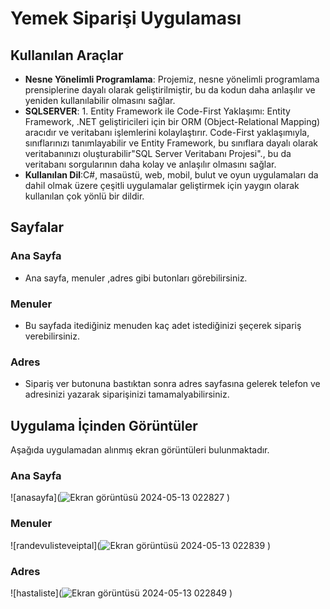 # Yemek Siparişi Uygulaması

## Kullanılan Araçlar
- **Nesne Yönelimli Programlama**: Projemiz, nesne yönelimli programlama prensiplerine dayalı olarak geliştirilmiştir, bu da kodun daha anlaşılır ve yeniden kullanılabilir olmasını sağlar.
- **SQLSERVER**: 1. Entity Framework ile Code-First Yaklaşımı: Entity Framework, .NET geliştiricileri için bir ORM (Object-Relational Mapping) aracıdır ve veritabanı işlemlerini kolaylaştırır. Code-First yaklaşımıyla, sınıflarınızı tanımlayabilir ve Entity Framework, bu sınıflara dayalı olarak veritabanınızı oluşturabilir"SQL Server Veritabanı Projesi"., bu da veritabanı sorgularının daha kolay ve anlaşılır olmasını sağlar.
- **Kullanılan Dil**:C#, masaüstü, web, mobil, bulut ve oyun uygulamaları da dahil olmak üzere çeşitli uygulamalar geliştirmek için yaygın olarak kullanılan çok yönlü bir dildir.
  
## Sayfalar

### Ana Sayfa
- Ana sayfa, menuler ,adres gibi butonları görebilirsiniz.

### Menuler
- Bu sayfada itediğiniz menuden kaç adet istediğinizi şeçerek sipariş verebilirsiniz.

### Adres
- Sipariş ver butonuna bastıktan sonra adres sayfasına gelerek telefon ve adresinizi yazarak siparişinizi tamamalyabilirsiniz.

## Uygulama İçinden Görüntüler
Aşağıda uygulamadan alınmış ekran görüntüleri bulunmaktadır.

### Ana Sayfa

![anasayfa](![Ekran görüntüsü 2024-05-13 022827](https://github.com/Mehmeteyupkahraman/YemekSiparis/assets/148050747/6aace1ef-37d4-4222-9512-6c58d5f5d844)
)

### Menuler

![randevulisteveiptal](![Ekran görüntüsü 2024-05-13 022839](https://github.com/Mehmeteyupkahraman/YemekSiparis/assets/148050747/3556a61a-1dfc-4cce-8aaa-87771d0bcdef)
)

### Adres

![hastaliste](![Ekran görüntüsü 2024-05-13 022849](https://github.com/Mehmeteyupkahraman/YemekSiparis/assets/148050747/ba441f31-b84c-4859-9e49-0e01d990117d)
)
